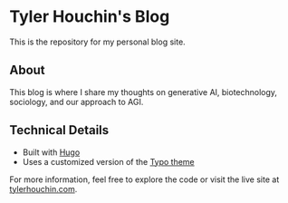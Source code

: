 # Tyler Houchin's Blog

This is the repository for my personal blog site. 

## About

This blog is where I share my thoughts on generative AI, biotechnology, sociology, and our approach to AGI.

## Technical Details

- Built with [Hugo](https://gohugo.io/)
- Uses a customized version of the [Typo theme](https://github.com/tomfran/typo)

For more information, feel free to explore the code or visit the live site at [tylerhouchin.com](https://www.tylerhouchin.com).

